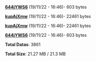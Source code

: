 [**644jYWS6**](/data/644jYWS6.txt) (19/11/22 - 16:46)- 603 bytes

[**kupAjXmw**](/data/kupAjXmw.txt) (19/11/22 - 16:46)- 22461 bytes

[**kupAjXmw**](/data/kupAjXmw.txt) (19/11/22 - 16:46)- 22461 bytes

[**644jYWS6**](/data/644jYWS6.txt) (19/11/22 - 16:46)- 603 bytes

**Total Datas**: 3861

**Total Size**: 21.27 MB / 21.3 MB